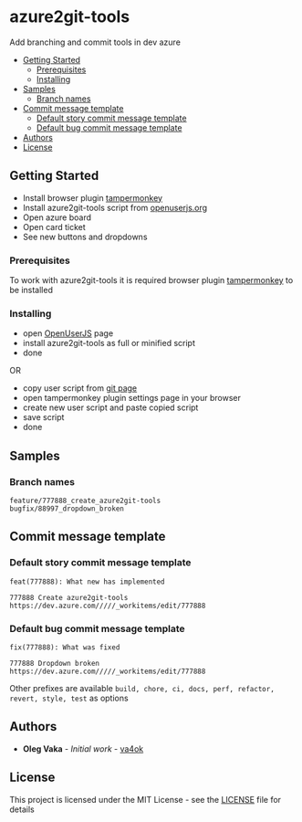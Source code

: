 # azure2git-tools <!-- omit in TOC -->
Add branching and commit tools in dev azure

- [Getting Started](#getting-started)
  - [Prerequisites](#prerequisites)
  - [Installing](#installing)
- [Samples](#samples)
  - [Branch names](#branch-names)
- [Commit message template](#commit-message-template)
  - [Default story commit message template](#default-story-commit-message-template)
  - [Default bug commit message template](#default-bug-commit-message-template)
- [Authors](#authors)
- [License](#license)

## Getting Started

- Install browser plugin [tampermonkey](https://www.tampermonkey.net/)
- Install azure2git-tools script from [openuserjs.org](https://openuserjs.org/scripts/va4ok/azure2git)
- Open azure board
- Open card ticket
- See new buttons and dropdowns

### Prerequisites

To work with azure2git-tools it is required browser plugin [tampermonkey](https://www.tampermonkey.net/) to be installed

### Installing

- open [OpenUserJS](https://openuserjs.org/scripts/va4ok/azure2git) page
- install azure2git-tools as full or minified script
- done

OR

- copy user script from [git page](https://github.com/va4ok/azure2git-tools/blob/main/dist/azure2git.user.js)
- open tampermonkey plugin settings page in your browser
- create new user script and paste copied script
- save script
- done

## Samples
### Branch names
```
feature/777888_create_azure2git-tools
bugfix/88997_dropdown_broken
```
## Commit message template
### Default story commit message template
```
feat(777888): What new has implemented

777888 Create azure2git-tools
https://dev.azure.com/////_workitems/edit/777888
``` 
### Default bug commit message template
```
fix(777888): What was fixed

777888 Dropdown broken
https://dev.azure.com/////_workitems/edit/777888
```

Other prefixes are available `build, chore, ci, docs, perf, refactor, revert, style, test` as options

## Authors

* **Oleg Vaka** - *Initial work* - [va4ok](https://github.com/va4ok)

## License

This project is licensed under the MIT License - see the [LICENSE](./LICENSE) file for details
